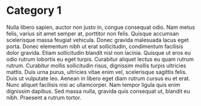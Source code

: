 # Category 1

Nulla libero sapien, auctor non justo in, congue consequat odio. Nam metus felis, varius sit amet semper at, porttitor non felis. Quisque accumsan scelerisque massa feugiat vehicula. Donec gravida malesuada lacus eget porta. Donec elementum nibh ut erat sollicitudin, condimentum facilisis dolor gravida. Etiam sollicitudin blandit nisl non lacinia. Quisque ut eros eu odio rutrum lobortis eu eget turpis. Curabitur aliquet lectus eu quam rutrum rutrum. Curabitur mollis sollicitudin risus, dignissim mollis turpis ultricies mattis. Duis urna purus, ultricies vitae enim vel, scelerisque sagittis felis. Duis ut vulputate leo. Aenean in libero eget diam rutrum cursus eu et erat. Nunc aliquet facilisis nisi ac ullamcorper. Nam tempor ligula quis enim dignissim dapibus. Sed massa nulla, gravida quis consequat ut, blandit eu nibh. Praesent a rutrum tortor. 